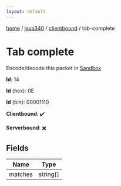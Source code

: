 ```yaml
---
layout: default
---
```


[home](/)  /  [java340](/protocol/java340)  /  [clientbound](/protocol/java340/clientbound)  /  tab-complete

# Tab complete

Encode/decode this packet in [Sandbox](../../../sandbox/java340#clientbound.tab_complete)

**Id**: 14

**Id** (hex): 0E

**Id** (bin): 00001110

**Clientbound**: ✔️

**Serverbound**: ✖️

## Fields

Name | Type
---|---
matches | string[]
